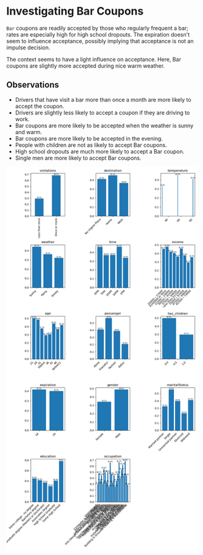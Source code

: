 # Investigating Bar Coupons

`Bar` coupons are readily accepted by those who regularly frequent a bar; rates are especially high for high school dropouts.
The expiration doesn't seem to influence acceptance, possibly implying that acceptance is not an impulse decision.

The context seems to have a light influence on acceptance. Here, Bar coupons are slightly more accepted during nice warm weather.

## Observations

* Drivers that have visit a bar more than once a month are more likely to accept the coupon.
* Drivers are slightly less likely to accept a coupon if they are driving to work.
* Bar coupons are more likely to be accepted when the weather is sunny and warm.
* Bar coupons are more likely to be accepted in the evening.
* People with children are not as likely to accept Bar coupons.
* High school dropouts are much more likely to accept a Bar coupon.
* Single men are more likely to accept Bar coupons.

![Acceptance rates for bar coupons](images/Bar.png "Acceptance rates for bar coupons")
